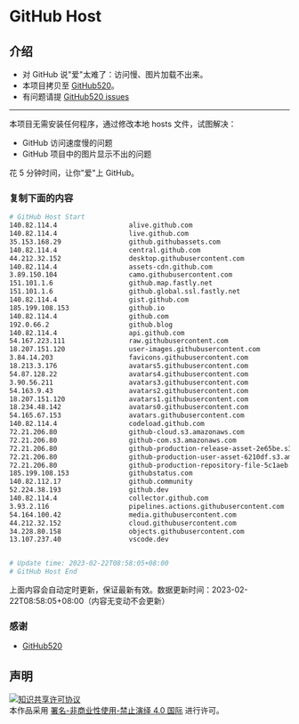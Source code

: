 # GitHub Host
## 介绍
- 对 GitHub 说"爱"太难了：访问慢、图片加载不出来。
- 本项目拷贝至 [GitHub520](https://github.com/521xueweihan/GitHub520)。
- 有问题请提 [GitHub520 issues](https://github.com/521xueweihan/GitHub520/issues/new)

---

本项目无需安装任何程序，通过修改本地 hosts 文件，试图解决：
- GitHub 访问速度慢的问题
- GitHub 项目中的图片显示不出的问题

花 5 分钟时间，让你"爱"上 GitHub。

### 复制下面的内容
```bash
# GitHub Host Start
140.82.114.4                  alive.github.com
140.82.114.4                  live.github.com
35.153.168.29                 github.githubassets.com
140.82.114.4                  central.github.com
44.212.32.152                 desktop.githubusercontent.com
140.82.114.4                  assets-cdn.github.com
3.89.150.104                  camo.githubusercontent.com
151.101.1.6                   github.map.fastly.net
151.101.1.6                   github.global.ssl.fastly.net
140.82.114.4                  gist.github.com
185.199.108.153               github.io
140.82.114.4                  github.com
192.0.66.2                    github.blog
140.82.114.4                  api.github.com
54.167.223.111                raw.githubusercontent.com
18.207.151.120                user-images.githubusercontent.com
3.84.14.203                   favicons.githubusercontent.com
18.213.3.176                  avatars5.githubusercontent.com
54.87.128.22                  avatars4.githubusercontent.com
3.90.56.211                   avatars3.githubusercontent.com
54.163.9.43                   avatars2.githubusercontent.com
18.207.151.120                avatars1.githubusercontent.com
18.234.48.142                 avatars0.githubusercontent.com
54.165.67.153                 avatars.githubusercontent.com
140.82.114.4                  codeload.github.com
72.21.206.80                  github-cloud.s3.amazonaws.com
72.21.206.80                  github-com.s3.amazonaws.com
72.21.206.80                  github-production-release-asset-2e65be.s3.amazonaws.com
72.21.206.80                  github-production-user-asset-6210df.s3.amazonaws.com
72.21.206.80                  github-production-repository-file-5c1aeb.s3.amazonaws.com
185.199.108.153               githubstatus.com
140.82.112.17                 github.community
52.224.38.193                 github.dev
140.82.114.4                  collector.github.com
3.93.2.116                    pipelines.actions.githubusercontent.com
54.164.100.42                 media.githubusercontent.com
44.212.32.152                 cloud.githubusercontent.com
34.228.80.158                 objects.githubusercontent.com
13.107.237.40                 vscode.dev


# Update time: 2023-02-22T08:58:05+08:00
# GitHub Host End

```
上面内容会自动定时更新，保证最新有效。数据更新时间：2023-02-22T08:58:05+08:00（内容无变动不会更新）

### 感谢

- [GitHub520](https://github.com/521xueweihan/GitHub520)

## 声明
<a rel="license" href="https://creativecommons.org/licenses/by-nc-nd/4.0/deed.zh"><img alt="知识共享许可协议" style="border-width: 0" src="https://licensebuttons.net/l/by-nc-nd/4.0/88x31.png"></a><br>本作品采用 <a rel="license" href="https://creativecommons.org/licenses/by-nc-nd/4.0/deed.zh">署名-非商业性使用-禁止演绎 4.0 国际</a> 进行许可。